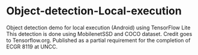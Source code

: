 # Object-detection-Local-execution
 Object detection demo for local execution (Android) using TensorFlow Lite
 This detection is done using MobilenetSSD and COCO dataset.
 Credit goes to Tensorflow.org.
 Published as a partial requirement for the completion of ECGR 8119 at UNCC.
